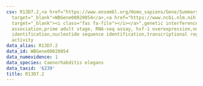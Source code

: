 ```yaml
---
csv: R13D7.2,<a href="https://www.ensembl.org/Homo_sapiens/Gene/Summary?db=core;g=WBGene00020054"
  target="_blank">WBGene00020054</a>,<a href="https://www.ncbi.nlm.nih.gov/pubmed/30894454"
  target="_blank"><i class="fas fa-file"></i></a>",genetic interference,functional
  association,prime adult stage, RNA-seq assay, hsf-1 overexpression,nucleotide sequence
  identification,nucleotide sequence identification,transcriptional regulation,up-regulates
  activity
data_alias: R13D7.2
data_id: WBGene00020054
data_numevidence: 1
data_species: Caenorhabditis elegans
data_taxid: '6239'
title: R13D7.2
---
```

